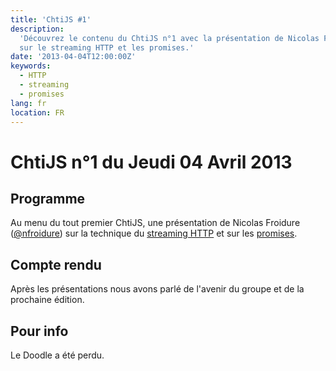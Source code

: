 ```yaml
---
title: 'ChtiJS #1'
description:
  'Découvrez le contenu du ChtiJS n°1 avec la présentation de Nicolas Froidure
  sur le streaming HTTP et les promises.'
date: '2013-04-04T12:00:00Z'
keywords:
  - HTTP
  - streaming
  - promises
lang: fr
location: FR
---
```


# ChtiJS n°1 du Jeudi 04 Avril 2013

## Programme

Au menu du tout premier ChtiJS, une présentation de Nicolas Froidure
([@nfroidure](https://twitter.com/nfroidure)) sur la technique du
[streaming HTTP](http://www.insertafter.com/articles-streamer_donnees.html) et
sur les
[promises](http://server.elitwork.com/presentations/promises.html#/intro).

## Compte rendu

Après les présentations nous avons parlé de l'avenir du groupe et de la
prochaine édition.

## Pour info

Le Doodle a été perdu.
